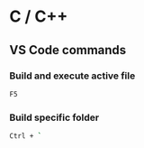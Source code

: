 # C / C++

## VS Code commands

### Build and execute active file

```bash
F5
```

### Build specific folder

```bash
Ctrl + `
```
